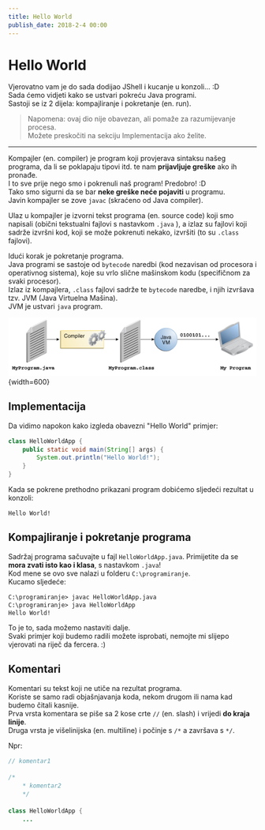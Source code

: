 ```yaml
---
title: Hello World
publish_date: 2018-2-4 00:00
---
```


# Hello World

Vjerovatno vam je do sada dodijao JShell i kucanje u konzoli... :D  
Sada ćemo vidjeti kako se ustvari pokreću Java programi.  
Sastoji se iz 2 dijela: kompajliranje i pokretanje (en. run).  

> Napomena: ovaj dio nije obavezan, ali pomaže za razumijevanje procesa.  
> Možete preskočiti na sekciju Implementacija ako želite.

---
Kompajler (en. compiler) je program koji provjerava sintaksu našeg programa,
da li se poklapaju tipovi itd. te nam **prijavljuje greške** ako ih pronađe.  
I to sve prije nego smo i pokrenuli naš program! Predobro! :D  
Tako smo sigurni da se bar **neke greške neće pojaviti** u programu.  
Javin kompajler se zove `javac` (skraćeno od Java compiler).  

Ulaz u kompajler je izvorni tekst programa (en. source code) 
koji smo napisali (obični tekstualni fajlovi s nastavkom `.java` ),
a izlaz  su fajlovi koji sadrže izvršni kod, koji se može pokrenuti nekako, izvršiti (to su `.class` fajlovi).

Idući korak je pokretanje programa.  
Java programi se sastoje od `bytecode` naredbi (kod nezavisan od procesora i operativnog sistema),
koje su vrlo slične mašinskom kodu (specifičnom za svaki procesor).  
Izlaz iz kompajlera, `.class` fajlovi sadrže te `bytecode` naredbe,
i njih izvršava tzv. JVM (Java Virtuelna Mašina).  
JVM je ustvari `java` program.


![Kompajliranje i pokretanje Java programa](/images/java/compiler.gif){width=600}


## Implementacija
Da vidimo napokon kako izgleda obavezni "Hello World" primjer:
```java
class HelloWorldApp {
    public static void main(String[] args) {
        System.out.println("Hello World!");
    }
}
```

Kada se pokrene prethodno prikazani program dobićemo sljedeći rezultat u konzoli: 
```shell
Hello World!
```


## Kompajliranje i pokretanje programa

Sadržaj programa sačuvajte u fajl `HelloWorldApp.java`.
Primijetite da se **mora zvati isto kao i klasa**, s nastavkom `.java`!  
Kod mene se ovo sve nalazi u folderu `C:\programiranje`.  
Kucamo sljedeće:
```shell
C:\programiranje> javac HelloWorldApp.java
C:\programiranje> java HelloWorldApp
Hello World!
```

To je to, sada možemo nastaviti dalje.  
Svaki primjer koji budemo radili možete isprobati, nemojte mi slijepo vjerovati na riječ da fercera. :)




## Komentari

Komentari su tekst koji ne utiče na rezultat programa.  
Koriste se samo radi objašnjavanja koda, nekom drugom ili nama kad budemo čitali kasnije.  
Prva vrsta komentara se piše sa 2 kose crte `//` (en. slash) i vrijedi **do kraja linije**.  
Druga vrsta je višelinijska (en. multiline) i počinje s `/*` a završava s `*/`.

Npr:
```java
// komentar1
    
/*
    * komentar2
    */

class HelloWorldApp {
    ...
```
